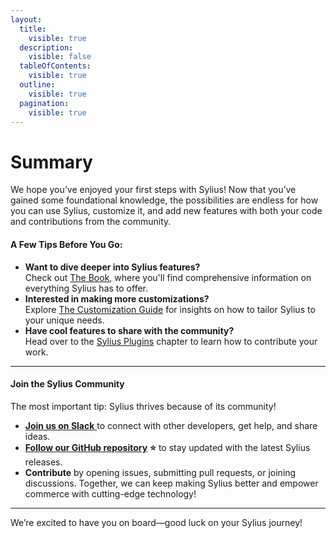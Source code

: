```yaml
---
layout:
  title:
    visible: true
  description:
    visible: false
  tableOfContents:
    visible: true
  outline:
    visible: true
  pagination:
    visible: true
---
```


# Summary

We hope you’ve enjoyed your first steps with Sylius! Now that you’ve gained some foundational knowledge, the possibilities are endless for how you can use Sylius, customize it, and add new features with both your code and contributions from the community.

#### A Few Tips Before You Go:

* **Want to dive deeper into Sylius features?**\
  Check out [The Book](../the-book/index.md), where you'll find comprehensive information on everything Sylius has to offer.
* **Interested in making more customizations?**\
  Explore [The Customization Guide](../the-customization-guide/index.md) for insights on how to tailor Sylius to your unique needs.
* **Have cool features to share with the community?**\
  Head over to the [Sylius Plugins](../the-book/sylius-plugins/) chapter to learn how to contribute your work.

***

#### Join the Sylius Community

The most important tip: Sylius thrives because of its community!

* [**Join us on Slack** ](https://sylius.com/slack)to connect with other developers, get help, and share ideas.
* [**Follow our GitHub repository**](https://github.com/Sylius/Sylius) **⭐️** to stay updated with the latest Sylius releases.
* **Contribute** by opening issues, submitting pull requests, or joining discussions. Together, we can keep making Sylius better and empower commerce with cutting-edge technology!

***

We’re excited to have you on board—good luck on your Sylius journey!
